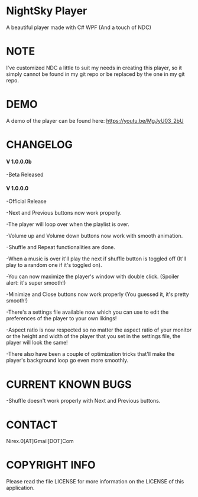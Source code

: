 # NightSky Player

A beautiful player made with C# WPF (And a touch of NDC)

NOTE
====

I've customized NDC a little to suit my needs in creating this player, so it simply cannot be found in my git repo or be replaced by the one in my git repo.

DEMO
====

A demo of the player can be found here: https://youtu.be/MgJyU03_2bU


CHANGELOG
=========

#### V 1.0.0.0b

-Beta Released

#### V 1.0.0.0

-Official Release

-Next and Previous buttons now work properly.

-The player will loop over when the playlist is over.

-Volume up and Volume down buttons now work with smooth animation.

-Shuffle and Repeat functionalities are done.

-When a music is over it'll play the next if shuffle button is toggled off (It'll play to a random one if it's toggled on).

-You can now maximize the player's window with double click. (Spoiler alert: it's super smooth!)

-Minimize and Close buttons now work properly (You guessed it, it's pretty smooth!)

-There's a settings file available now which you can use to edit the preferences of the player to your own likings!

-Aspect ratio is now respected so no matter the aspect ratio of your monitor or the height and width of the player that you set in the settings file, the player will look the same!

-There also have been a couple of optimization tricks that'll make the player's background loop go even more smoothly.

CURRENT KNOWN BUGS
==================

-Shuffle doesn't work properly with Next and Previous buttons.

CONTACT
=======

Nirex.0[AT]Gmail[DOT]Com

COPYRIGHT INFO
==============

Please read the file LICENSE for more information on the LICENSE of this application.
